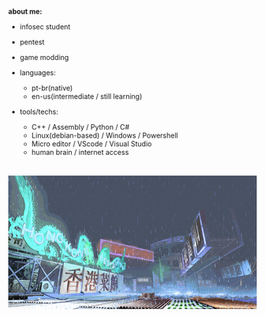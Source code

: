 **about me:**

  - infosec student
  - pentest
  - game modding
    
- languages:
  
    - pt-br(native)
    - en-us(intermediate / still learning)

- tools/techs:
  
  - C++ / Assembly / Python / C#
  - Linux(debian-based) / Windows / Powershell
  - Micro editor / VScode / Visual Studio
  - human brain / internet access 

#
![sf3-yang-stage](sf3-3rd-strike-yang-stage-hongkong.gif)
#



